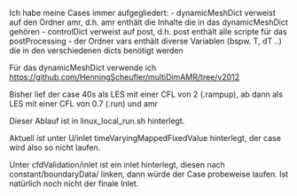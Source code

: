 Ich habe meine Cases immer aufgegliedert:
    - dynamicMeshDict verweist auf den Ordner amr, d.h. amr enthält die Inhalte die in das dynamicMeshDict gehören
    - controlDict verweist auf post, d.h. post enthält alle scripte für das postProcessing
    - der Ordner vars enthält diverse Variablen (bspw. T, dT ..) die in den verschiedenen dicts benötigt werden

Für das dynamicMeshDict verwende ich https://github.com/HenningScheufler/multiDimAMR/tree/v2012

Bisher lief der case 40s als LES mit einer CFL von 2 (.rampup), ab dann als LES mit einer CFL von 0.7 (.run) und amr

Dieser Ablauf ist in linux_local_run.sh hinterlegt.

Aktuell ist unter U/inlet timeVaryingMappedFixedValue hinterlegt, der case wird also so nicht laufen. 

Unter cfdValidation/inlet ist ein inlet hinterlegt, diesen nach constant/boundaryData/ linken, dann würde der Case probeweise laufen. Ist natürlich noch nicht der finale Inlet. 

